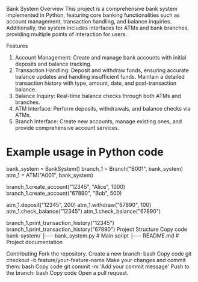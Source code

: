 Bank System
Overview
This project is a comprehensive bank system implemented in Python, featuring core banking functionalities such as account management, transaction handling, and balance inquiries. Additionally, the system includes interfaces for ATMs and bank branches, providing multiple points of interaction for users.

Features
1. Account Management:
Create and manage bank accounts with initial deposits and balance tracking.
2. Transaction Handling:
Deposit and withdraw funds, ensuring accurate balance updates and handling insufficient funds.
Maintain a detailed transaction history with type, amount, date, and post-transaction balance.
3. Balance Inquiry:
Real-time balance checks through both ATMs and branches.
4. ATM Interface:
Perform deposits, withdrawals, and balance checks via ATMs.
5. Branch Interface:
Create new accounts, manage existing ones, and provide comprehensive account services.

# Example usage in Python code
bank_system = BankSystem()
branch_1 = Branch("B001", bank_system)
atm_1 = ATM("A001", bank_system)

branch_1.create_account("12345", "Alice", 1000)
branch_1.create_account("67890", "Bob", 500)

atm_1.deposit("12345", 200)
atm_1.withdraw("67890", 100)
atm_1.check_balance("12345")
atm_1.check_balance("67890")

branch_1.print_transaction_history("12345")
branch_1.print_transaction_history("67890")
Project Structure
Copy code
bank-system/
├── bank_system.py     # Main script
├── README.md          # Project documentation

Contributing
Fork the repository.
Create a new branch:
bash
Copy code
git checkout -b feature/your-feature-name
Make your changes and commit them:
bash
Copy code
git commit -m 'Add your commit message'
Push to the branch:
bash
Copy code
Open a pull request.
